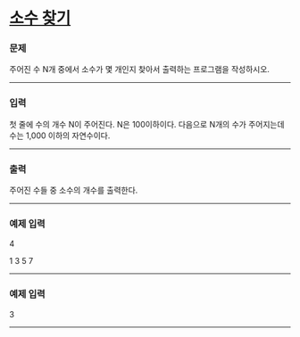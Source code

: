 # [소수 찾기](https://www.acmicpc.net/problem/1978)



### 문제

주어진 수 N개 중에서 소수가 몇 개인지 찾아서 출력하는 프로그램을 작성하시오.

---

### 입력

첫 줄에 수의 개수 N이 주어진다. N은 100이하이다. 다음으로 N개의 수가 주어지는데 수는 1,000 이하의 자연수이다.

---

### 출력

주어진 수들 중 소수의 개수를 출력한다.

---

### 예제 입력

4

1 3 5 7

---

### 예제 입력

3

---